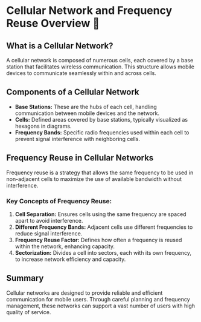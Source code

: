
# Cellular Network and Frequency Reuse Overview 📡

## What is a Cellular Network?

A cellular network is composed of numerous cells, each covered by a base station that facilitates wireless communication. This structure allows mobile devices to communicate seamlessly within and across cells.

## Components of a Cellular Network

- **Base Stations:** These are the hubs of each cell, handling communication between mobile devices and the network.
- **Cells:** Defined areas covered by base stations, typically visualized as hexagons in diagrams.
- **Frequency Bands:** Specific radio frequencies used within each cell to prevent signal interference with neighboring cells.

## Frequency Reuse in Cellular Networks

Frequency reuse is a strategy that allows the same frequency to be used in non-adjacent cells to maximize the use of available bandwidth without interference.

### Key Concepts of Frequency Reuse:
1. **Cell Separation:** Ensures cells using the same frequency are spaced apart to avoid interference.
2. **Different Frequency Bands:** Adjacent cells use different frequencies to reduce signal interference.
3. **Frequency Reuse Factor:** Defines how often a frequency is reused within the network, enhancing capacity.
4. **Sectorization:** Divides a cell into sectors, each with its own frequency, to increase network efficiency and capacity.

## Summary

Cellular networks are designed to provide reliable and efficient communication for mobile users. Through careful planning and frequency management, these networks can support a vast number of users with high quality of service.
